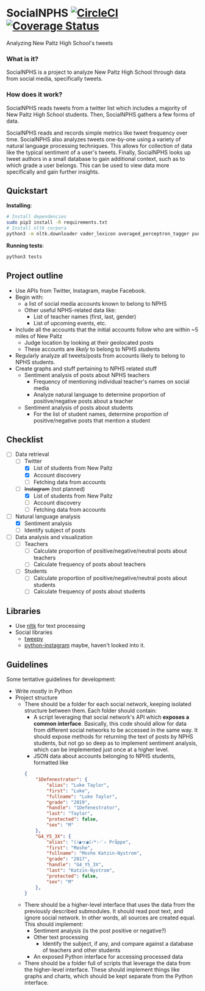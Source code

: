 # SocialNPHS [![CircleCI](https://circleci.com/gh/SocialNPHS/SocialNPHS.svg?style=shield)](https://circleci.com/gh/controversial/SocialNPHS) [![Coverage Status](https://coveralls.io/repos/github/SocialNPHS/SocialNPHS/badge.svg?branch=master)](https://coveralls.io/github/SocialNPHS/SocialNPHS?branch=master)

Analyzing New Paltz High School's tweets

### What is it?
SocialNPHS is a project to analyze New Paltz High School through data from social media, specifically tweets.

### How does it work?
SocialNPHS reads tweets from a twitter list which includes a majority of New Paltz High School students. Then, SocialNPHS gathers a few forms of data.

SocialNPHS reads and records simple metrics like tweet frequency over time. SocialNPHS also analyzes tweets one-by-one using a variety of natural language processing techniques. This allows for collection of data like the typical sentiment of a user's tweets. Finally, SocialNPHS looks up tweet authors in a small database to gain additional context, such as to which grade a user belongs. This can be used to view data more specifically and gain further insights.

## Quickstart
**Installing**:
```bash
# Install dependencies
sudo pip3 install -R requirements.txt
# Install nltk corpora
python3 -m nltk.downloader vader_lexicon averaged_perceptron_tagger punkt
```
**Running tests**:
```bash
python3 tests
```

## Project outline

- Use APIs from Twitter, Instagram, maybe Facebook.
- Begin with:
	- a list of social media accounts known to belong to NPHS
	- Other useful NPHS-related data like:
		- List of teacher names (first, last, gender)
		- List of upcoming events, etc.
- Include all the accounts that the initial accounts follow who are within ~5 miles of New Paltz
	- Judge location by looking at their geolocated posts
	- These accounts are *likely* to belong to NPHS students
- Regularly analyze all tweets/posts from accounts likely to belong to NPHS students.
- Create graphs and stuff pertaining to NPHS related stuff
	- Sentiment analysis of posts about NPHS teachers
		- Frequency of mentioning individual teacher's names on social media
		- Analyze natural language to determine proportion of positive/negative posts about a teacher
	- Sentiment analysis of posts about students
		- For the list of student names, determine proportion of positive/negative posts that mention a student

## Checklist

- [ ] Data retrieval
	- [ ] Twitter
		- [x] List of students from New Paltz
		- [x] Account discovery
		- [ ] Fetching data from accounts
	- [ ] ~~Instagram~~ (not planned)
		- [x] List of students from New Paltz
		- [ ] Account discovery
		- [ ] Fetching data from accounts
- [ ] Natural language analysis
	- [x] Sentiment analysis
	- [ ] Identify subject of posts
- [ ] Data analysis and visualization
	- [ ] Teachers
		- [ ] Calculate proportion of positive/negative/neutral posts about teachers
		- [ ] Calculate frequency of posts about teachers
	- [ ] Students
		- [ ] Calculate proportion of positive/negative/neutral posts about students
		- [ ] Calculate frequency of posts about students

## Libraries

- Use [nltk](http://www.nltk.org) for text processing
- Social libraries
  - [tweepy](http://www.tweepy.org)
  - [python-instagram](https://github.com/facebookarchive/python-instagram) maybe, haven't looked into it.

## Guidelines

Some tentative guidelines for development:

- Write mostly in Python
- Project structure
  - There should be a folder for each social network, keeping isolated structure between them. Each folder should contain:
    - A script leveraging that social network's API which **exposes a common interface**. Basically, this code should allow for data from different social networks to be accessed in the same way. It should expose methods for returning the text of posts by NPHS students, but not go so deep as to implement sentiment analysis, which can be implemented just once at a higher level.
    - JSON data about accounts belonging to NPHS students, formatted like
    ```json
    {
        "1Defenestrator": {
            "alias": "Luke Taylor",
            "first": "Luke",
            "fullname": "Luke Taylor",
            "grade": "2019",
            "handle": "1Defenestrator",
            "last": "Taylor",
            "protected": false,
            "sex": "M"
        },
        "G4_Y5_3X": {
            "alias": "(ﾉ◕ヮ◕)ﾉ*:･ﾟ✧ Pråppe",
            "first": "Moshe",
            "fullname": "Moshe Katzin-Nystrom",
            "grade": "2017",
            "handle": "G4_Y5_3X",
            "last": "Katzin-Nystrom",
            "protected": false,
            "sex": "M"
        },
    }
    ```
  - There should be a higher-level interface that uses the data from the previously described submodules. It should read post text, and ignore social network. In other words, all sources are created equal. This should implement:
    - Sentiment analysis (is the post positive or negative?)
    - Other text processing
      - Identify the subject, if any, and compare against a database of teachers and other students
    - An exposed Python interface for accessing processed data
  - There should be a folder full of scripts that leverage the data from the higher-level interface. These should implement things like graphs and charts, which should be kept separate from the Python interface.
